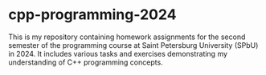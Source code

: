 # cpp-programming-2024
This is my repository containing homework assignments for the second semester of the programming course at Saint Petersburg University (SPbU) in 2024. It includes various tasks and exercises demonstrating my understanding of C++ programming concepts.
